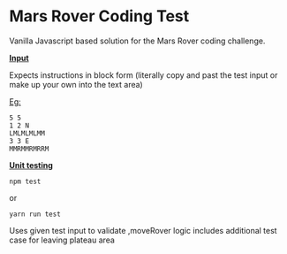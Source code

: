 # Mars Rover Coding Test

Vanilla Javascript based solution for the Mars Rover coding challenge.

**<u>Input</u>**

Expects instructions in block form (literally copy and past the test input or make up your own into the text area)

<u>Eg:</u>

```
5 5
1 2 N
LMLMLMLMM
3 3 E
MMRMMRMRRM
```

<u>**Unit testing**</u>

`npm test `

or

`yarn run test`

Uses given test input to validate ,moveRover logic includes additional test case for leaving plateau area






